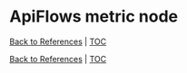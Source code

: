 # **ApiFlows metric node**

[Back to References](References.md) | [TOC](README.md)

[Back to References](References.md) | [TOC](README.md)